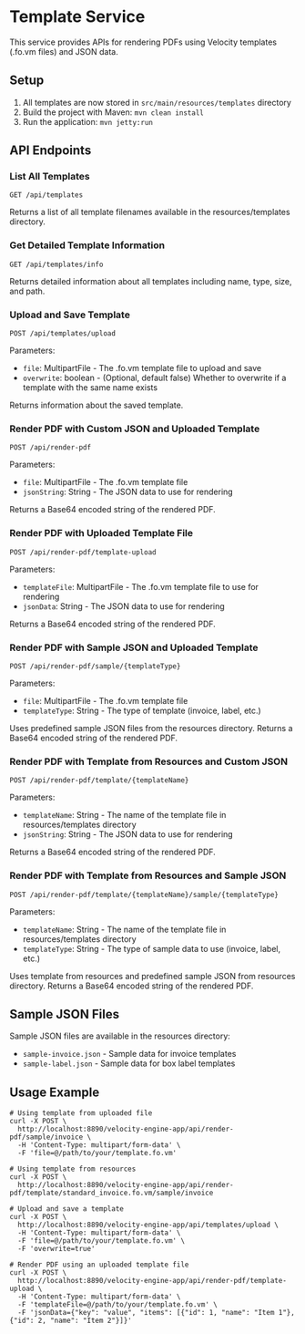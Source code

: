 # Template Service

This service provides APIs for rendering PDFs using Velocity templates (.fo.vm files) and JSON data.

## Setup

1. All templates are now stored in `src/main/resources/templates` directory
2. Build the project with Maven: `mvn clean install`
3. Run the application: `mvn jetty:run`

## API Endpoints

### List All Templates

```
GET /api/templates
```

Returns a list of all template filenames available in the resources/templates directory.

### Get Detailed Template Information 

```
GET /api/templates/info
```

Returns detailed information about all templates including name, type, size, and path.

### Upload and Save Template

```
POST /api/templates/upload
```

Parameters:
- `file`: MultipartFile - The .fo.vm template file to upload and save
- `overwrite`: boolean - (Optional, default false) Whether to overwrite if a template with the same name exists

Returns information about the saved template.

### Render PDF with Custom JSON and Uploaded Template

```
POST /api/render-pdf
```

Parameters:
- `file`: MultipartFile - The .fo.vm template file
- `jsonString`: String - The JSON data to use for rendering

Returns a Base64 encoded string of the rendered PDF.

### Render PDF with Uploaded Template File

```
POST /api/render-pdf/template-upload
```

Parameters:
- `templateFile`: MultipartFile - The .fo.vm template file to use for rendering
- `jsonData`: String - The JSON data to use for rendering

Returns a Base64 encoded string of the rendered PDF.

### Render PDF with Sample JSON and Uploaded Template

```
POST /api/render-pdf/sample/{templateType}
```

Parameters:
- `file`: MultipartFile - The .fo.vm template file
- `templateType`: String - The type of template (invoice, label, etc.)

Uses predefined sample JSON files from the resources directory.
Returns a Base64 encoded string of the rendered PDF.

### Render PDF with Template from Resources and Custom JSON

```
POST /api/render-pdf/template/{templateName}
```

Parameters:
- `templateName`: String - The name of the template file in resources/templates directory
- `jsonString`: String - The JSON data to use for rendering

Returns a Base64 encoded string of the rendered PDF.

### Render PDF with Template from Resources and Sample JSON

```
POST /api/render-pdf/template/{templateName}/sample/{templateType}
```

Parameters:
- `templateName`: String - The name of the template file in resources/templates directory
- `templateType`: String - The type of sample data to use (invoice, label, etc.)

Uses template from resources and predefined sample JSON from resources directory.
Returns a Base64 encoded string of the rendered PDF.

## Sample JSON Files

Sample JSON files are available in the resources directory:
- `sample-invoice.json` - Sample data for invoice templates
- `sample-label.json` - Sample data for box label templates

## Usage Example

```
# Using template from uploaded file
curl -X POST \
  http://localhost:8890/velocity-engine-app/api/render-pdf/sample/invoice \
  -H 'Content-Type: multipart/form-data' \
  -F 'file=@/path/to/your/template.fo.vm'

# Using template from resources
curl -X POST \
  http://localhost:8890/velocity-engine-app/api/render-pdf/template/standard_invoice.fo.vm/sample/invoice

# Upload and save a template
curl -X POST \
  http://localhost:8890/velocity-engine-app/api/templates/upload \
  -H 'Content-Type: multipart/form-data' \
  -F 'file=@/path/to/your/template.fo.vm' \
  -F 'overwrite=true'

# Render PDF using an uploaded template file
curl -X POST \
  http://localhost:8890/velocity-engine-app/api/render-pdf/template-upload \
  -H 'Content-Type: multipart/form-data' \
  -F 'templateFile=@/path/to/your/template.fo.vm' \
  -F 'jsonData={"key": "value", "items": [{"id": 1, "name": "Item 1"}, {"id": 2, "name": "Item 2"}]}'
``` 